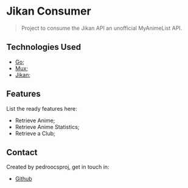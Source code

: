 # Jikan Consumer
> Project to consume the Jikan API an unofficial MyAnimeList API.

## Technologies Used
- [Go](https://go.dev/);
- [Mux](https://github.com/gorilla/mux/);
- [Jikan](https://jikan.moe//);

## Features
List the ready features here:
- Retrieve Anime;
- Retrieve Anime Statistics;
- Retrieve a Club;

## Contact
Created by pedroocsproj, get in touch in:
- [Github](https://github.com/pedroo-csproj)
